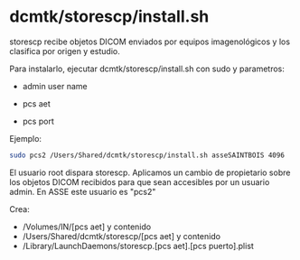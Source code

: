 # dcmtk/storescp/install.sh

storescp recibe objetos DICOM enviados por equipos imagenológicos y los clasifica por origen y estudio.

Para instalarlo, ejecutar dcmtk/storescp/install.sh con sudo y parametros:

- admin user name

- pcs aet

- pcs port

  

Ejemplo:

```sh
sudo pcs2 /Users/Shared/dcmtk/storescp/install.sh asseSAINTBOIS 4096
```

El usuario root dispara storescp. Aplicamos un cambio de propietario sobre los objetos DICOM recibidos para que sean accesibles por un usuario admin. En ASSE este usuario es "pcs2"

Crea:

- /Volumes/IN/[pcs aet]   y contenido
- /Users/Shared/dcmtk/storescp/[pcs aet]  y contenido
- /Library/LaunchDaemons/storescp.[pcs aet].[pcs puerto].plist
